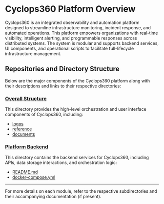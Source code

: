 # Cyclops360 Platform Overview

Cyclops360 is an integrated observability and automation platform designed to streamline infrastructure monitoring, incident response, and automated operations. This platform empowers organizations with real-time visibility, intelligent alerting, and programmable responses across distributed systems. The system is modular and supports backend services, UI components, and operational scripts to facilitate full-lifecycle infrastructure management.

## Repositories and Directory Structure

Below are the major components of the Cyclops360 platform along with their descriptions and links to their respective directories:

### [Overall Structure](./overall)

This directory provides the high-level orchestration and user interface components of Cyclops360, including:
- [logos](./overall/logos)
- [reference](./overall/reference)
- [documents](./overall/documents)

### [Platform Backend](./platform-backend)

This directory contains the backend services for Cyclops360, including APIs, data storage interactions, and orchestration logic:
- [README.md](./platform-backend/README.md)
- [docker-compose.yml](./platform-backend/docker-compose.yml)

---

For more details on each module, refer to the respective subdirectories and their accompanying documentation (if present).
